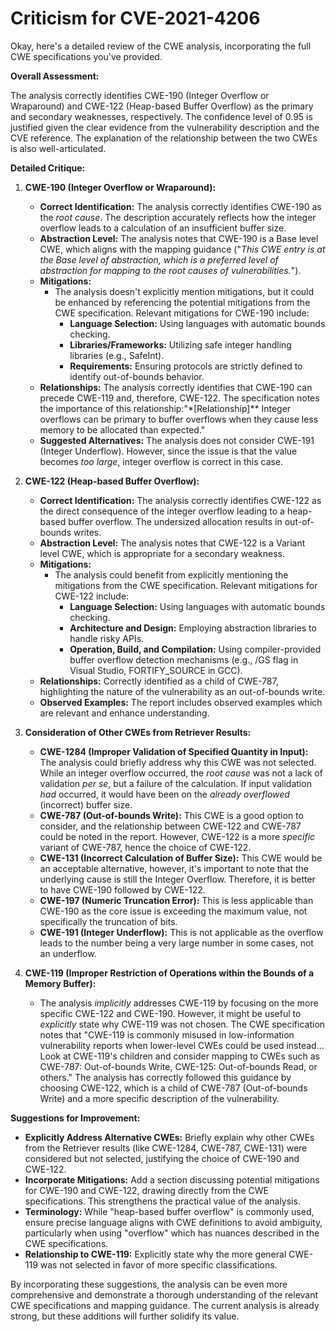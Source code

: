 # Criticism for CVE-2021-4206

Okay, here's a detailed review of the CWE analysis, incorporating the full CWE specifications you've provided.

**Overall Assessment:**

The analysis correctly identifies CWE-190 (Integer Overflow or Wraparound) and CWE-122 (Heap-based Buffer Overflow) as the primary and secondary weaknesses, respectively. The confidence level of 0.95 is justified given the clear evidence from the vulnerability description and the CVE reference. The explanation of the relationship between the two CWEs is also well-articulated.

**Detailed Critique:**

1.  **CWE-190 (Integer Overflow or Wraparound):**

    *   **Correct Identification:** The analysis correctly identifies CWE-190 as the *root cause*.  The description accurately reflects how the integer overflow leads to a calculation of an insufficient buffer size.
    *   **Abstraction Level:** The analysis notes that CWE-190 is a Base level CWE, which aligns with the mapping guidance ("*This CWE entry is at the Base level of abstraction, which is a preferred level of abstraction for mapping to the root causes of vulnerabilities.*").
    *   **Mitigations:**
        *   The analysis doesn't explicitly mention mitigations, but it could be enhanced by referencing the potential mitigations from the CWE specification.  Relevant mitigations for CWE-190 include:
            *   **Language Selection:** Using languages with automatic bounds checking.
            *   **Libraries/Frameworks:** Utilizing safe integer handling libraries (e.g., SafeInt).
            *   **Requirements:** Ensuring protocols are strictly defined to identify out-of-bounds behavior.
    *   **Relationships:** The analysis correctly identifies that CWE-190 can precede CWE-119 and, therefore, CWE-122.  The specification notes the importance of this relationship:"*[Relationship]** Integer overflows can be primary to buffer overflows when they cause less memory to be allocated than expected."
    *   **Suggested Alternatives:** The analysis does not consider CWE-191 (Integer Underflow). However, since the issue is that the value becomes *too large*, integer overflow is correct in this case.

2.  **CWE-122 (Heap-based Buffer Overflow):**

    *   **Correct Identification:** The analysis correctly identifies CWE-122 as the direct consequence of the integer overflow leading to a heap-based buffer overflow. The undersized allocation results in out-of-bounds writes.
    *   **Abstraction Level:** The analysis notes that CWE-122 is a Variant level CWE, which is appropriate for a secondary weakness.
    *   **Mitigations:**
        *   The analysis could benefit from explicitly mentioning the mitigations from the CWE specification.  Relevant mitigations for CWE-122 include:
            *   **Language Selection:** Using languages with automatic bounds checking.
            *   **Architecture and Design:** Employing abstraction libraries to handle risky APIs.
            *   **Operation, Build, and Compilation:** Using compiler-provided buffer overflow detection mechanisms (e.g., /GS flag in Visual Studio, FORTIFY\_SOURCE in GCC).
    *   **Relationships:** Correctly identified as a child of CWE-787, highlighting the nature of the vulnerability as an out-of-bounds write.
    *   **Observed Examples:** The report includes observed examples which are relevant and enhance understanding.

3.  **Consideration of Other CWEs from Retriever Results:**
    *   **CWE-1284 (Improper Validation of Specified Quantity in Input):** The analysis could briefly address why this CWE was not selected.  While an integer overflow occurred, the *root cause* was not a lack of validation *per se*, but a failure of the calculation.  If input validation *had* occurred, it would have been on the *already overflowed* (incorrect) buffer size.
    *   **CWE-787 (Out-of-bounds Write):** This CWE is a good option to consider, and the relationship between CWE-122 and CWE-787 could be noted in the report. However, CWE-122 is a more *specific* variant of CWE-787, hence the choice of CWE-122.
    *   **CWE-131 (Incorrect Calculation of Buffer Size):** This CWE would be an acceptable alternative, however, it's important to note that the underlying cause is still the Integer Overflow. Therefore, it is better to have CWE-190 followed by CWE-122.
    *   **CWE-197 (Numeric Truncation Error):** This is less applicable than CWE-190 as the core issue is exceeding the maximum value, not specifically the truncation of bits.
    *   **CWE-191 (Integer Underflow):** This is not applicable as the overflow leads to the number being a very large number in some cases, not an underflow.

4.  **CWE-119 (Improper Restriction of Operations within the Bounds of a Memory Buffer):**

    *   The analysis *implicitly* addresses CWE-119 by focusing on the more specific CWE-122 and CWE-190. However, it might be useful to *explicitly* state why CWE-119 was not chosen. The CWE specification notes that "CWE-119 is commonly misused in low-information vulnerability reports when lower-level CWEs could be used instead... Look at CWE-119's children and consider mapping to CWEs such as CWE-787: Out-of-bounds Write, CWE-125: Out-of-bounds Read, or others."  The analysis has correctly followed this guidance by choosing CWE-122, which is a child of CWE-787 (Out-of-bounds Write) and a more specific description of the vulnerability.

**Suggestions for Improvement:**

*   **Explicitly Address Alternative CWEs:** Briefly explain why other CWEs from the Retriever results (like CWE-1284, CWE-787, CWE-131) were considered but not selected, justifying the choice of CWE-190 and CWE-122.
*   **Incorporate Mitigations:** Add a section discussing potential mitigations for CWE-190 and CWE-122, drawing directly from the CWE specifications.  This strengthens the practical value of the analysis.
*   **Terminology:** While "heap-based buffer overflow" is commonly used, ensure precise language aligns with CWE definitions to avoid ambiguity, particularly when using "overflow" which has nuances described in the CWE specifications.
*   **Relationship to CWE-119:** Explicitly state why the more general CWE-119 was not selected in favor of more specific classifications.

By incorporating these suggestions, the analysis can be even more comprehensive and demonstrate a thorough understanding of the relevant CWE specifications and mapping guidance. The current analysis is already strong, but these additions will further solidify its value.